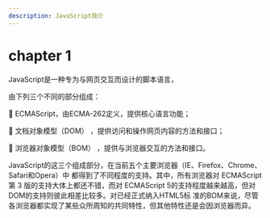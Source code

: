 ```yaml
---
description: JavaScript简介
---
```


# chapter 1

JavaScript是一种专为与网页交互而设计的脚本语言，

由下列三个不同的部分组成：

    ECMAScript，由ECMA-262定义，提供核心语言功能； 

    文档对象模型（DOM） ，提供访问和操作网页内容的方法和接口；

    浏览器对象模型（BOM） ，提供与浏览器交互的方法和接口。 

JavaScript的这三个组成部分，在当前五个主要浏览器（IE、Firefox、Chrome、Safari和Opera）中 都得到了不同程度的支持。其中，所有浏览器对 ECMAScript 第 3 版的支持大体上都还不错，而对 ECMAScript 5的支持程度越来越高，但对DOM的支持则彼此相差比较多。对已经正式纳入HTML5标 准的BOM来说，尽管各浏览器都实现了某些众所周知的共同特性，但其他特性还是会因浏览器而异。

